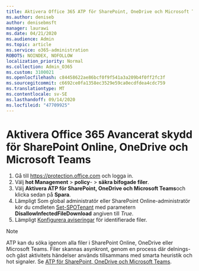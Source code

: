 ```yaml
---
title: Aktivera Office 365 ATP för SharePoint, OneDrive och Microsoft Teams
ms.author: deniseb
author: denisebmsft
manager: laurawi
ms.date: 04/21/2020
ms.audience: Admin
ms.topic: article
ms.service: o365-administration
ROBOTS: NOINDEX, NOFOLLOW
localization_priority: Normal
ms.collection: Admin_O365
ms.custom: 3100021
ms.openlocfilehash: c84458622ae86bcf0f9f541a3a209b4f0ff2fc3f
ms.sourcegitcommit: c6692ce0fa1358ec3529e59ca0ecdfdea4cdc759
ms.translationtype: MT
ms.contentlocale: sv-SE
ms.lasthandoff: 09/14/2020
ms.locfileid: "47709925"
---
```

# <a name="enable-office-365-advanced-threat-protection-for-sharepoint-online-onedrive-and-microsoft-teams"></a>Aktivera Office 365 Avancerat skydd för SharePoint Online, OneDrive och Microsoft Teams

1. Gå till https://protection.office.com och logga in.
2. Välj **hot Management**  >  **policy**-  >  **säkra bifogade filer**.
3. Välj **Aktivera ATP för SharePoint, OneDrive och Microsoft Teams**och klicka sedan på **Spara**.
4. Lämpligt Som global administratör eller SharePoint Online-administratör kör du cmdleten [Set-SPOTenant](https://docs.microsoft.com/powershell/module/sharepoint-online/Set-SPOTenant?view=sharepoint-ps) med parametern **DisallowInfectedFileDownload** angiven till *True*.
5. Lämpligt [Konfigurera aviseringar](https://docs.microsoft.com/microsoft-365/security/office-365-security/turn-on-atp-for-spo-odb-and-teams#set-up-alerts-for-detected-files) för identifierade filer.

> [!NOTE]
> ATP kan du söka igenom alla filer i SharePoint Online, OneDrive eller Microsoft Teams. Filer skannas asynkront, genom en process där delnings-och gäst aktivitets händelser används tillsammans med smarta heuristik och hot signaler. Se [ATP för SharePoint, OneDrive och Microsoft Teams](https://docs.microsoft.com/microsoft-365/security/office-365-security/atp-for-spo-odb-and-teams).